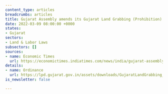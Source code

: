 ```yaml
---
content_type: articles
breadcrumbs: articles
title: Gujarat Assembly amends its Gujarat Land Grabbing (Prohibition) Act, 2020
date: 2022-03-09 08:00:00 +0000
states:
- Gujarat
sectors:
- Land & Labor Laws
subsectors: []
sources:
- name: Economic Times
  url: https://economictimes.indiatimes.com/news/india/gujarat-assembly-passes-amendment-bills-connected-to-land-grabbing-agriculture-university-acts/articleshow/89995748.cms
details:
- name: Ordinance
  url: https://lpd.gujarat.gov.in/assets/downloads/GujaratLandGrabbing_11012022.pdf
is_newsletter: false

---
```


